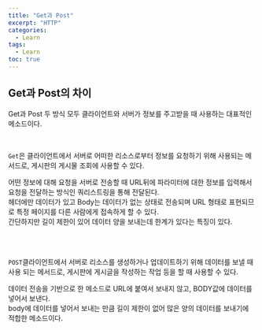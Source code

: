 ```yaml
---
title: "Get과 Post"
excerpt: "HTTP"
categories: 
  - Learn
tags: 
  - Learn
toc: true
---
```



## Get과 Post의 차이

Get과 Post 두 방식 모두 클라이언트와 서버가 정보를 주고받을 때 사용하는 대표적인 메소드이다. <br>

<br>

`Get`은 클라이언트에서 서버로 어떠한 리소스로부터 정보를 요청하기 위해 사용되는 메서드로, 게시판의 게시물 조회에 사용할 수 있다.<br>


어떤 정보에 대해 요청을 서버로 전송할 때 URL뒤에 파라미터에 대한 정보를 입력해서 요청을 전달하는 방식인 쿼리스트링을 통해 전달된다. <br>
헤더에만 데이터가 있고 Body는 데이터가 없는 상태로 전송되며 URL 형태로 표현되므로 특정 페이지를 다른 사람에게 접속하게 할 수 있다. <br>
간단하지만 길이 제한이 있어 데이터 양을 보내는데 한계가 있다는 특징이 있다.

<br><br>

`POST`클라이언트에서 서버로 리소스를 생성하거나 업데이트하기 위해 데이터를 보낼 때 사용 되는 메서드로, 게시판에 게시글을 작성하는 작업 등을 할 때 사용할 수 있다.<br>

데이터 전송을 기반으로 한 메소드로 URL에 붙여서 보내지 않고, BODY값에 데이터를 넣어서 보낸다.<br> 
body에 데이터를 넣어서 보내는 만큼 길이 제한이 없어 많은 양의 데이터를 보내기에 적합한 메소드이다.<br>


<br><br>